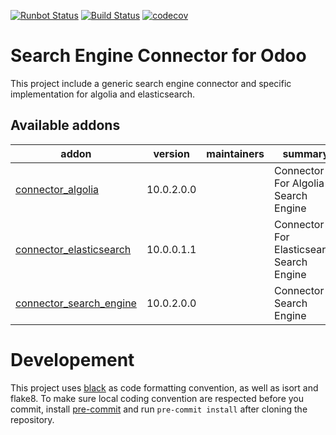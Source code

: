 [![Runbot Status](https://runbot.odoo-community.org/runbot/badge/flat/276/10.0.svg)](https://runbot.odoo-community.org/runbot/repo/github-com-oca-search-engine-276)
[![Build Status](https://travis-ci.org/OCA/search-engine.svg?branch=10.0)](https://travis-ci.org/OCA/search-engine)
[![codecov](https://codecov.io/gh/OCA/search-engine/branch/10.0/graph/badge.svg)](https://codecov.io/gh/OCA/search-engine)


Search Engine Connector for Odoo
===================================

This project include a generic search engine connector and specific implementation for algolia and elasticsearch.

[//]: # (addons)

Available addons
----------------
addon | version | maintainers | summary
--- | --- | --- | ---
[connector_algolia](connector_algolia/) | 10.0.2.0.0 |  | Connector For Algolia Search Engine
[connector_elasticsearch](connector_elasticsearch/) | 10.0.0.1.1 |  | Connector For Elasticsearch Search Engine
[connector_search_engine](connector_search_engine/) | 10.0.2.0.0 |  | Connector Search Engine

[//]: # (end addons)


Developement
============

This project uses [black](https://github.com/ambv/black) as code formatting convention, as well as isort and flake8.
To make sure local coding convention are respected before you commit, install [pre-commit](https://github.com/pre-commit/pre-commit>) and run ``pre-commit install`` after cloning the repository.
